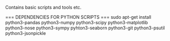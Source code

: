 Contains basic scripts and tools etc. 

=== DEPENDENCIES FOR PYTHON SCRIPTS ===
sudo apt-get install python3-pandas python3-numpy python3-scipy python3-matplotlib \
python3-nose python3-sympy pyhton3-seaborn python3-git python3-psutil python3-jsonpickle
